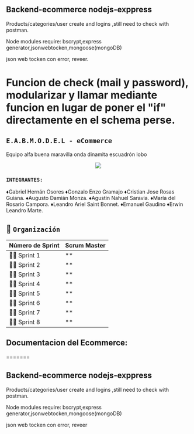 ## Backend-ecommerce nodejs-exppress

Products/categories/user create and logins
,still need to check with postman.

Node modules require: bscrypt,express generator,jsonwebtocken,mongoose(mongoDB)

json web tocken con error, reveer.

Funcion de check (mail  y password), modularizar y llamar mediante funcion en lugar de poner el "if" directamente en el schema perse.
=======
## `E.A.B.M.O.D.E.L - eCommerce`
Equipo alfa buena maravilla onda dinamita escuadrón lobo

<div style="text-align:center;">
<img src="https://pbs.twimg.com/media/E-Z9yd8WYAQMl-v?format=jpg&name=medium" style="max-width:50%; height:auto;" />
</div>

### `INTEGRANTES:`

♦Gabriel Hernán Osores
♦Gonzalo Enzo Gramajo
♦Cristian Jose Rosas Guiana.
♦Augusto Damián Monza. 
♦Agustin Nahuel Saravia. 
♦María del Rosario Campora.
♦Leandro Ariel Saint Bonnet.
♦Emanuel Gaudino
♦Erwin Leandro Marte.

## :calendar: `Organización`

| **Número de Sprint** | **Scrum Master** |
| ---- | ---- |
| :office_worker: Sprint 1 | ** |
| :office_worker: Sprint 2 | ** |
| :office_worker: Sprint 3 | ** |
| :office_worker: Sprint 4 | ** |
| :office_worker: Sprint 5 | ** |
| :office_worker: Sprint 6 | ** |
| :office_worker: Sprint 7 | ** |
| :office_worker: Sprint 8 | ** |


## Documentacion del Ecommerce:

=======
## Backend-ecommerce nodejs-exppress

Products/categories/user create and logins
,still need to check with postman.

Node modules require: bscrypt,express generator,jsonwebtocken,mongoose(mongoDB)

json web tocken con error, reveer